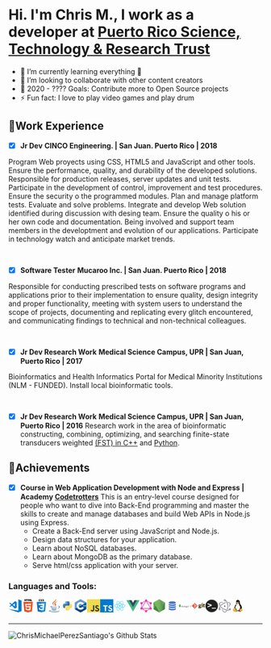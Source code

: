  
 
 
# Hi. I'm Chris M., I work as a developer at [Puerto Rico Science, Technology & Research Trust](https://prsciencetrust.org/) 



- 🌱 I’m currently learning everything 🤣
- 👯 I’m looking to collaborate with other content creators
- 🥅 2020 - ???? Goals: Contribute more to Open Source projects
- ⚡ Fun fact: I love to play video games and play drum



## 📝Work Experience

- [x] **Jr Dev**
**CINCO Engineering. | San Juan. Puerto Rico | 2018**
<p>
  Program Web proyects using CSS, HTML5 and JavaScript and other tools. Ensure the performance, quality, and durability of the developed solutions. Responsible for production releases, server updates and unit tests. Participate in the development of control, improvement and test procedures. Ensure the security o the programmed modules. Plan and manage platform tests. Evaluate and solve problems. Integrate and develop Web solution identified during discussion with desing team. Ensure the quality o his or her own code and documentation. Being involved and support team members in the developtment and evolution of our applications. Participate in technology watch and anticipate market trends.
</p>
 <br>

- [x] **Software Tester**
**Mucaroo Inc. | San Juan. Puerto Rico | 2018**
<p>

 Responsible for conducting prescribed tests on software programs and applications prior to their implementation to ensure quality, design integrity and proper functionality, meeting with system users to understand the scope of projects, documenting and replicating every glitch encountered, and communicating findings to technical and non-technical colleagues.
</p>
 <br>

- [x] **Jr Dev Research Work** 
**Medical Science Campus, UPR | San Juan, Puerto Rico | 2017** 
<p>
  Bioinformatics and Health Informatics Portal for Medical Minority Institutions (NLM - FUNDED).
  Install local bioinformatic tools. 
</p>
<br>

- [x] **Jr Dev Research Work** 
**Medical Science Campus, UPR | San Juan, Puerto Rico | 2016** 
Research work in the area of bioinformatic constructing, combining, optimizing, and searching finite-state transducers weighted [(FST) in C++](http://www.openfst.org/twiki/bin/view/FST/FstQuickTour) and [Python](https://pypi.org/project/openfst-python/).


  

## 🎉Achievements
 - [x] **Course in Web Application Development with Node and Express | Academy [Codetrotters](https://www.codetrotters.com/)**
This is an entry-level course designed for people who want to dive into Back-End programming and master the skills to create and manage databases and build Web APIs in Node.js using Express.
    <br>
    - Create a Back-End server using JavaScript and Node.js. 
    - Design data structures for your application.
    - Learn about NoSQL databases.
    - Learn about MongoDB as the primary database.
    - Serve html/css application with your server.



### Languages and Tools:

<img align="left" alt="Visual Studio Code" width="26px" src="https://raw.githubusercontent.com/github/explore/80688e429a7d4ef2fca1e82350fe8e3517d3494d/topics/visual-studio-code/visual-studio-code.png" />

<img align="left" alt="HTML5" width="26px" src="https://raw.githubusercontent.com/github/explore/80688e429a7d4ef2fca1e82350fe8e3517d3494d/topics/html/html.png" />

<img align="left" alt="CSS3" width="26px" src="https://raw.githubusercontent.com/github/explore/80688e429a7d4ef2fca1e82350fe8e3517d3494d/topics/css/css.png" />

<img align="left" alt="Java" width="26px" src="https://raw.githubusercontent.com/github/explore/80688e429a7d4ef2fca1e82350fe8e3517d3494d/topics/java/java.png" />

<img align="left" alt="Python" width="26px" src="https://raw.githubusercontent.com/github/explore/80688e429a7d4ef2fca1e82350fe8e3517d3494d/topics/python/python.png" />

<img align="left" alt="C++" width="26px" src="https://raw.githubusercontent.com/github/explore/80688e429a7d4ef2fca1e82350fe8e3517d3494d/topics/cpp/cpp.png" />

<img align="left" alt="JavaScript" width="26px" src="https://raw.githubusercontent.com/github/explore/80688e429a7d4ef2fca1e82350fe8e3517d3494d/topics/javascript/javascript.png" />

<img align="left" alt="TypeScript" width="26px" src="https://raw.githubusercontent.com/github/explore/80688e429a7d4ef2fca1e82350fe8e3517d3494d/topics/typescript/typescript.png" />

<img align="left" alt="React" width="26px" src="https://raw.githubusercontent.com/github/explore/80688e429a7d4ef2fca1e82350fe8e3517d3494d/topics/react/react.png" />

<img align="left" alt="Vuejs" width="26px" src="https://raw.githubusercontent.com/github/explore/80688e429a7d4ef2fca1e82350fe8e3517d3494d/topics/vue/vue.png" />

<img align="left" alt="GraphQL" width="26px" src="https://raw.githubusercontent.com/github/explore/80688e429a7d4ef2fca1e82350fe8e3517d3494d/topics/graphql/graphql.png" />

<img align="left" alt="Node.js" width="26px" src="https://raw.githubusercontent.com/github/explore/80688e429a7d4ef2fca1e82350fe8e3517d3494d/topics/nodejs/nodejs.png" />


<img align="left" alt="SQL" width="26px" src="https://raw.githubusercontent.com/github/explore/80688e429a7d4ef2fca1e82350fe8e3517d3494d/topics/sql/sql.png" />

<img align="left" alt="MongoDB" width="26px" src="https://raw.githubusercontent.com/github/explore/80688e429a7d4ef2fca1e82350fe8e3517d3494d/topics/mongodb/mongodb.png" />

<img align="left" alt="Git" width="26px" src="https://raw.githubusercontent.com/github/explore/80688e429a7d4ef2fca1e82350fe8e3517d3494d/topics/git/git.png" />


<img align="left" alt="HTML5" width="26px" src="https://raw.githubusercontent.com/github/explore/80688e429a7d4ef2fca1e82350fe8e3517d3494d/topics/terminal/terminal.png" />

<img align="left" alt="Electron" width="26px" src="https://raw.githubusercontent.com/github/explore/80688e429a7d4ef2fca1e82350fe8e3517d3494d/topics/electron/electron.png" />

<img align="left" alt="Linux" width="26px" src="https://raw.githubusercontent.com/github/explore/80688e429a7d4ef2fca1e82350fe8e3517d3494d/topics/linux/linux.png" />

<br />
<br />

---

<img align="left" alt="ChrisMichaelPerezSantiago's Github Stats" src="https://github-readme-stats.vercel.app/api?username=ChrisMichaelPerezSantiago&show_icons=true&hide_border=true" />
